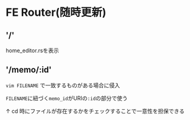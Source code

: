 # FE Router(随時更新)

## '/'

home_editor.rsを表示

## '/memo/:id'

`vim FILENAME` で一致するものがある場合に侵入

`FILENAME`に紐づく`memo_id`がURIの`:id`の部分で使う

↑
cd 時にファイルが存在するかをチェックすることで一意性を担保できる
